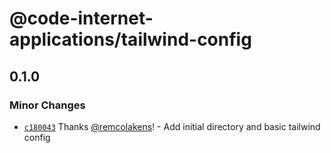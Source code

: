 # @code-internet-applications/tailwind-config

## 0.1.0

### Minor Changes

- [`c180043`](https://github.com/code-internet-applications/cbt-hydrogen/commit/c180043eb28de8c1bea61b94afeb0e463e4cf6c7)
  Thanks [@remcolakens](https://github.com/remcolakens)! - Add initial directory
  and basic tailwind config
